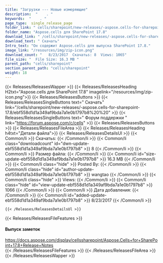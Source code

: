 ```yaml
---
title: "Загрузки --- Новые измеряющие" 
description:  "    . " 
keywords:  "    . " 
page_type:  single_release_page
folder_link: " cells/sharepoint/new-releases/-aspose.cells-for-sharepoint-17.8/"
folder_name: "Aspose.cells для SharePoint 17.8"
download_link: " /cells/sharepoint/new-releases/-aspose.cells-for-sharepoint-17.8/ebf558d1d1a349af9bda7a1e0b1797b8"
download_text: " Скачать"
Intro_text: "Он содержит Aspose.cells для выпуска SharePoint 17.8."
image_link: "/resources/img/zip-icon.png"
download_count: "   8/23/2017  Скачатьs: 8  Views: 1065"
file_size: "  File Size: 16.3 MB "
parent_path: "cells/sharepoint"
section_parent_path: "cells/sharepoint"
weight: 18
---
```


{{< Releases/ReleasesWapper >}}
  {{< Releases/ReleasesHeading H2txt="Aspose.cells для SharePoint 17.8" imagelink="/resources/img/zip-icon.png">}}
  {{< Releases/ReleasesButtons >}}
    {{< Releases/ReleasesSingleButtons text=" Скачать" link="/cells/sharepoint/new-releases/-aspose.cells-for-sharepoint-17.8/ebf558d1d1a349af9bda7a1e0b1797b8%20%20" >}}
    {{< Releases/ReleasesSingleButtons text=" Форум поддержки " link="https://forum.aspose.com/c/cells" >}}
  {{< Releases/ReleasesButtons >}}
  {{< Releases/ReleasesFileArea >}}
    {{< Releases/ReleasesHeading h4txt="Детали файла">}}
    {{< Releases/ReleasesDetailsUl >}}
            {{< Common/li  >}} Скачатьs: {{< /Common/li >}} 
      {{< Common/li class="downloadcount" id="dwn-update-ebf558d1d1a349af9bda7a1e0b1797b8" >}} 8 {{< /Common/li >}} 
      {{< Common/li  >}} Размер файла: {{< /Common/li >}} 
      {{< Common/li id="size-update-ebf558d1d1a349af9bda7a1e0b1797b8" >}} 16.3 MB {{< /Common/li >}} 
      {{< Common/li  class="hide" >}} Posted By: {{< /Common/li >}} 
      {{< Common/li class="hide" id="author-update-ebf558d1d1a349af9bda7a1e0b1797b8" >}} wangtao {{< /Common/li >}} 
      {{< Common/li class="hide"  >}} Views: {{< /Common/li >}} 
      {{< Common/li class="hide" id="view-update-ebf558d1d1a349af9bda7a1e0b1797b8" >}} 1066 {{< /Common/li >}} 
      {{< Common/li  >}} Дата добавления: {{< /Common/li >}} 
      {{< Common/li id="added-update-ebf558d1d1a349af9bda7a1e0b1797b8" >}} 8/23/2017 {{< /Common/li >}} 

    {{< /Releases/ReleasesDetailsUl >}}

  {{< Releases/ReleasesFileFeatures >}}
      <h4>Выпуск заметок</h4><div><a href="https://docs.aspose.com/display/cellssharepoint/Aspose.Cells+for+SharePoint+17.8+Release+Notes">https://docs.aspose.com/display/cellssharepoint/Aspose.Cells+for+SharePoint+17.8+Release+Notes</a></div>
  {{< /Releases/ReleasesFileFeatures >}}
 {{< /Releases/ReleasesFileArea >}}
{{< /Releases/ReleasesWapper >}}


